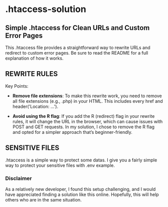 # .htaccess-solution
## Simple .htaccess for Clean URLs and Custom Error Pages

This .htaccess file provides a straightforward way to rewrite URLs and redirect to custom error pages. Be sure to read the README for a full explanation of how it works.

## REWRITE RULES

Key Points:
- **Remove file extensions**: To make this rewrite work, you need to remove all file extensions (e.g., .php) in your HTML. This includes every href and header('Location: ...').

- **Avoid using the R flag**: If you add the R (redirect) flag in your rewrite rules, it will change the URL in the browser, which can cause issues with POST and GET requests. In my solution, I chose to remove the R flag and opted for a simpler approach that’s beginner-friendly.

## SENSITIVE FILES

.htaccess is a simple way to protect some datas. I give you a fairly simple way to protect your sensitive files with .env example.

### Disclaimer

As a relatively new developer, I found this setup challenging, and I would have appreciated finding a solution like this online. Hopefully, this will help others who are in the same situation.
